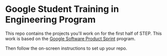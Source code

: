 # Google Student Training in Engineering Program

This repo contains the projects you'll work on for the first half of STEP. This
work is based on the
[Google Software Product Sprint](https://g.co/softwareproductsprint) program.

Then follow the on-screen instructions to set up your repo.
